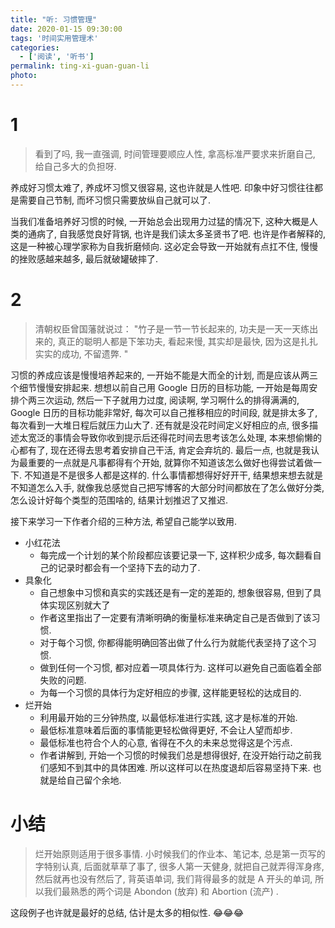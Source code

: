 ```yaml
---
title: "听: 习惯管理"
date: 2020-01-15 09:30:00
tags: '时间实用管理术'
categories:
  - ['阅读', '听书']
permalink: ting-xi-guan-guan-li
photo:
---
```


# 1

> 看到了吗, 我一直强调, 时间管理要顺应人性, 拿高标准严要求来折磨自己, 给自己多大的负担呀.

养成好习惯太难了, 养成坏习惯又很容易, 这也许就是人性吧. 印象中好习惯往往都是需要自己节制, 而坏习惯只需要放纵自己就可以了.

当我们准备培养好习惯的时候, 一开始总会出现用力过猛的情况下, 这种大概是人类的通病了, 自我感觉良好背锅, 也许是我们读太多圣贤书了吧. 也许是作者解释的, 这是一种被心理学家称为自我折磨倾向. 这必定会导致一开始就有点扛不住, 慢慢的挫败感越来越多, 最后就破罐破摔了.

<!-- more -->

# 2

> 清朝权臣曾国藩就说过： "竹子是一节一节长起来的, 功夫是一天一天练出来的, 真正的聪明人都是下笨功夫, 看起来慢, 其实却是最快, 因为这是扎扎实实的成功, 不留遗弊. "

习惯的养成应该是慢慢培养起来的, 一开始不能是大而全的计划, 而是应该从两三个细节慢慢安排起来. 想想以前自己用 Google 日历的目标功能, 一开始是每周安排个两三次运动, 然后一下子就用力过度, 阅读啊, 学习啊什么的排得满满的, Google 日历的目标功能非常好, 每次可以自己推移相应的时间段, 就是排太多了, 每次看到一大堆日程后就压力山大了. 还有就是没花时间定义好相应的点, 很多描述太宽泛的事情会导致你收到提示后还得花时间去思考该怎么处理, 本来想偷懒的心都有了, 现在还得去思考着安排自己干活, 肯定会弃坑的. 最后一点, 也就是我认为最重要的一点就是凡事都得有个开始, 就算你不知道该怎么做好也得尝试着做一下. 不知道是不是很多人都是这样的. 什么事情都想得好好开干, 结果想来想去就是不知道怎么入手, 就像我总感觉自己把写博客的大部分时间都放在了怎么做好分类, 怎么设计好每个类型的范围啥的, 结果计划推迟了又推迟.

接下来学习一下作者介绍的三种方法, 希望自己能学以致用.

- 小红花法
  - 每完成一个计划的某个阶段都应该要记录一下, 这样积少成多, 每次翻看自己的记录时都会有一个坚持下去的动力了.
- 具象化
  - 自己想象中习惯和真实的实践还是有一定的差距的, 想象很容易, 但到了具体实现区别就大了
  - 作者这里指出了一定要有清晰明确的衡量标准来确定自己是否做到了该习惯.
  - 对于每个习惯, 你都得能明确回答出做了什么行为就能代表坚持了这个习惯.
  - 做到任何一个习惯, 都对应着一项具体行为. 这样可以避免自己面临着全部失败的问题.
  - 为每一个习惯的具体行为定好相应的步骤, 这样能更轻松的达成目的.
- 烂开始
  - 利用最开始的三分钟热度, 以最低标准进行实践, 这才是标准的开始.
  - 最低标准意味着后面的事情能更轻松做得更好, 不会让人望而却步.
  - 最低标准也符合个人的心意, 省得在不久的未来总觉得这是个污点.
  - 作者讲解到, 开始一个习惯的时候我们总是想得很好, 在没开始行动之前我们感知不到其中的具体困难. 所以这样可以在热度退却后容易坚持下来. 也就是给自己留个余地.

# 小结

> 烂开始原则适用于很多事情. 小时候我们的作业本、笔记本, 总是第一页写的字特别认真, 后面就草草了事了, 很多人第一天健身, 就把自己就弄得浑身疼, 然后就再也没有然后了, 背英语单词, 我们背得最多的就是 A 开头的单词, 所以我们最熟悉的两个词是 Abondon (放弃)  和 Abortion (流产) .

这段例子也许就是最好的总结, 估计是太多的相似性. :joy::joy::joy:

